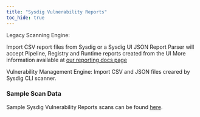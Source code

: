 ```yaml
---
title: "Sysdig Vulnerability Reports"
toc_hide: true
---
```

Legacy Scanning Engine:

Import CSV report files from Sysdig or a Sysdig UI JSON Report
Parser will accept Pipeline, Registry and Runtime reports created from the UI
More information available at [our reporting docs page](https://docs.sysdig.com/en/docs/sysdig-secure/vulnerabilities/reporting)

Vulnerability Management Engine:
Import CSV and JSON files creared by Sysdig CLI scanner.


### Sample Scan Data
Sample Sysdig Vulnerability Reports scans can be found [here](https://github.com/DefectDojo/django-DefectDojo/tree/master/unittests/scans/sysdig_reports).